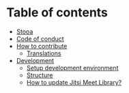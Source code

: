 # Table of contents

* [Stooa][home]
* [Code of conduct][conduct]
* [How to contribute][contribute]
  * [Translations][translations]
* [Development][development]
  * [Setup development environment][setup]
  * [Structure][structure]
  * [How to update Jitsi Meet Library?][structure]

[home]: README.md
[conduct]: CODE_OF_CONDUCT.md
[contribute]: CONTRIBUTING.md
[development]: docs/development/development.md
[setup]: docs/development/setup-environment.md
[structure]: docs/development/structure.md
[update-jitsi]: docs/development/update-jitsi-lib.md
[translations]: docs/contributing/translations.md
